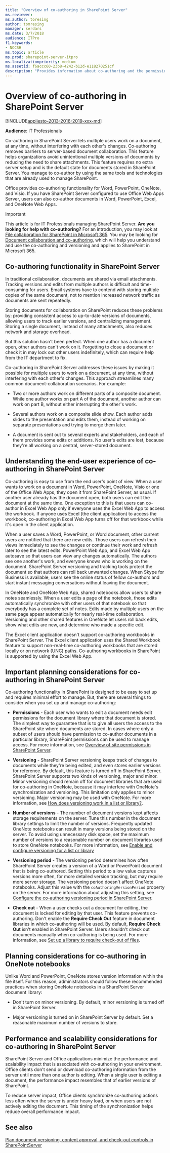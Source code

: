```yaml
---
title: "Overview of co-authoring in SharePoint Server"
ms.reviewer: 
ms.author: toresing
author: tomresing
manager: serdars
ms.date: 3/7/2018
audience: ITPro
f1.keywords:
- NOCSH
ms.topic: article
ms.prod: sharepoint-server-itpro
ms.localizationpriority: medium
ms.assetid: f6accc60-23b8-4242-b12d-e118270251cf
description: "Provides information about co-authoring and the permissions and software versions that are required for co-authoring in SharePoint Server and SharePoint in Microsoft 365."
---
```


# Overview of co-authoring in SharePoint Server

[!INCLUDE[appliesto-2013-2016-2019-xxx-md](../includes/appliesto-2013-2016-2019-xxx-md.md)]
  
 **Audience**: IT Professionals
  
Co-authoring in SharePoint Server lets multiple users work on a document, at any time, without interfering with each other's changes. Co-authoring removes barriers to server-based document collaboration. This feature helps organizations avoid unintentional multiple versions of documents by reducing the need to share attachments. This feature requires no extra server setup and is the default state for documents stored in SharePoint Server. You manage to co-author by using the same tools and technologies that are already used to manage SharePoint.
  
Office provides co-authoring functionality for Word, PowerPoint, OneNote, and Visio. If you have SharePoint Server configured to use Office Web Apps Server, users can also co-author documents in Word, PowerPoint, Excel, and OneNote Web Apps.
  
> [!IMPORTANT]
> This article is for IT Professionals managing SharePoint Server.  **Are you looking for help with co-authoring?** For an introduction, you may look at [File collaboration for SharePoint in Microsoft 365](../../SharePointOnline/intro-to-file-collaboration.md). You may be looking for [Document collaboration and co-authoring](https://go.microsoft.com/fwlink/p/?LinkId=275815), which will help you understand and use the co-authoring and versioning and applies to SharePoint in Microsoft 365.
  
## Co-authoring functionality in SharePoint Server
<a name="bkmk_ca_in_sp"> </a>

In traditional collaboration, documents are shared via email attachments. Tracking versions and edits from multiple authors is difficult and time-consuming for users. Email systems have to contend with storing multiple copies of the same document, not to mention increased network traffic as documents are sent repeatedly.
  
Storing documents for collaboration on SharePoint reduces these problems by: providing consistent access to up-to-date versions of documents, allowing users to track earlier versions, and centralizing management. Storing a single document, instead of many attachments, also reduces network and storage overhead.
  
But this solution hasn't been perfect. When one author has a document open, other authors can't work on it. Forgetting to close a document or check it in may lock out other users indefinitely, which can require help from the IT department to fix.
  
Co-authoring in SharePoint Server addresses these issues by making it possible for multiple users to work on a document, at any time, without interfering with each other's changes. This approach streamlines many common document-collaboration scenarios. For example:
  
- Two or more authors work on different parts of a composite document. While one author works on part A of the document, another author can work on part B, without either interrupting the other's work.

- Several authors work on a composite slide show. Each author adds slides to the presentation and edits them, instead of working on separate presentations and trying to merge them later.

- A document is sent out to several experts and stakeholders, and each of them provides some edits or additions. No user's edits are lost, because they're all working on a central, server-stored document.

## Understanding the end-user experience of co-authoring in SharePoint Server
<a name="bkmk_understd"> </a>

Co-authoring is easy to use from the end user's point of view. When a user wants to work on a document in Word, PowerPoint, OneNote, Visio or one of the Office Web Apps, they open it from SharePoint Server, as usual. If another user already has the document open, both users can edit the document at the same time. One exception to this is that users can co-author in Excel Web App only if everyone uses the Excel Web App to access the workbook. If anyone uses Excel (the client application) to access the workbook, co-authoring in Excel Web App turns off for that workbook while it's open in the client application.
  
When a user saves a Word, PowerPoint, or Word document, other current users are notified that there are new edits. Those users can refresh their views immediately to see the changes or continue their work and refresh later to see the latest edits. PowerPoint Web App, and Excel Web App autosave so that users can view any changes automatically. The authors see one another's work, and everyone knows who is working on the document. SharePoint Server versioning and tracking tools protect the document so that authors can roll back unwanted changes. When Skype for Business is available, users see the online status of fellow co-authors and start instant messaging conversations without leaving the document.
  
In OneNote and OneNote Web App, shared notebooks allow users to share notes seamlessly. When a user edits a page of the notebook, those edits automatically synchronize with other users of that notebook so that everybody has a complete set of notes. Edits made by multiple users on the same page appear automatically for nearly real-time collaboration. Versioning and other shared features in OneNote let users roll back edits, show what edits are new, and determine who made a specific edit.
  
The Excel client application doesn't support co-authoring workbooks in SharePoint Server. The Excel client application uses the Shared Workbook feature to support non-real-time co-authoring workbooks that are stored locally or on network (UNC) paths. Co-authoring workbooks in SharePoint is supported by using the Excel Web App.
  
## Important planning considerations for co-authoring in SharePoint Server
<a name="bkmk_imp_consid"> </a>

Co-authoring functionality in SharePoint is designed to be easy to set up and requires minimal effort to manage. But, there are several things to consider when you set up and manage co-authoring:
  
- **Permissions** - Each user who wants to edit a document needs edit permissions for the document library where that document is stored. The simplest way to guarantee that is to give all users the access to the SharePoint site where documents are stored. In cases where only a subset of users should have permission to co-author documents in a particular library, SharePoint permissions can be used to manage access. For more information, see [Overview of site permissions in SharePoint Server](../sites/overview-of-site-permissions-in-sharepoint-server.md).

- **Versioning** - SharePoint Server versioning keeps track of changes to documents while they're being edited, and even stores earlier versions for reference. By default, this feature is turned off in SharePoint Server. SharePoint Server supports two kinds of versioning, major and minor. Minor versioning should remain off for document libraries that are used for co-authoring in OneNote, because it may interfere with OneNote's synchronization and versioning. This limitation only applies to minor versioning. Major versioning may be used with OneNote. For more information, see [How does versioning work in a list or library?](https://go.microsoft.com/fwlink/p/?LinkId=275819).

- **Number of versions** - The number of document versions kept affects storage requirements on the server. Tune this number in the document library settings to limit the number of versions. Frequently updated OneNote notebooks can result in many versions being stored on the server. To avoid using unnecessary disk space, set the maximum number of versions to a reasonable number on document libraries used to store OneNote notebooks. For more information, see [Enable and configure versioning for a list or library](https://go.microsoft.com/fwlink/p/?LinkId=275820)

- **Versioning period** - The versioning period determines how often SharePoint Server creates a version of a Word or PowerPoint document that is being co-authored. Setting this period to a low value captures versions more often, for more detailed version tracking, but may require more server storage. The versioning period doesn't affect OneNote notebooks. Adjust this value with the `coAuthoringVersionPeriod` property on the server. For more information about adjusting this setting, see [Configure the co-authoring versioning period in SharePoint Server](configure-the-co-authoring-versioning-period.md).

- **Check out** - When a user checks out a document for editing, the document is locked for editing by that user. This feature prevents co-authoring. Don't enable the **Require Check Out** feature in document libraries in which co-authoring will be used. By default, **Require Check Out** isn't enabled in SharePoint Server. Users shouldn't check out documents manually when co-authoring is being used. For more information, see [Set up a library to require check-out of files](https://go.microsoft.com/fwlink/p/?LinkId=275822).
    
## Planning considerations for co-authoring in OneNote notebooks
<a name="bkmk_onenote"> </a>

Unlike Word and PowerPoint, OneNote stores version information within the file itself. For this reason, administrators should follow these recommended practices when storing OneNote notebooks in a SharePoint Server document library:
  
- Don't turn on minor versioning. By default, minor versioning is turned off in SharePoint Server.

- Major versioning is turned on in SharePoint Server by default. Set a reasonable maximum number of versions to store.  
    
## Performance and scalability considerations for co-authoring in SharePoint Server
<a name="bkmk_perf"> </a>

SharePoint Server and Office applications minimize the performance and scalability impact that is associated with co-authoring in your environment. Office clients don't send or download co-authoring information from the server until more than one author is editing. When a single user is editing a document, the performance impact resembles that of earlier versions of SharePoint.
  
To reduce server impact, Office clients synchronize co-authoring actions less often when the server is under heavy load, or when users are not actively editing the document. This timing of the synchronization helps reduce overall performance impact.
  
## See also
<a name="bkmk_perf"> </a>

[Plan document versioning, content approval, and check-out controls in SharePointServer](versioning-content-approval-and-check-out-planning.md)